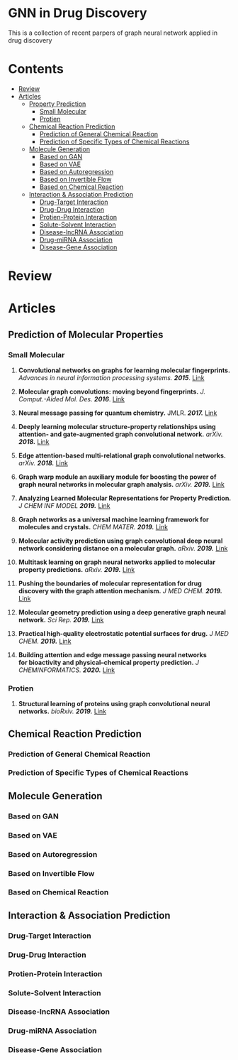 **GNN in Drug Discovery**
====  
This is a collection of recent parpers of graph neural network applied in drug discovery

# Contents
- [Review](#Review)
- [Articles](#Articles)
  - [Property Prediction](#Properties)
      - [Small Molecular](#Small_Molecular)
      - [Protien](#Protien)
  - [Chemical Reaction Prediction](#Reaction)
      - [Prediction of General Chemical Reaction](#General)
      - [Prediction of Specific Types of Chemical Reactions](#Specific)
  - [Molecule Generation](#Generation)
      - [Based on GAN](#GAN)
      - [Based on VAE](#VAE)
      - [Based on Autoregression](#Autoregression)
      - [Based on Invertible Flow](#Flow)
      - [Based on Chemical Reaction](#Reaction)
   - [Interaction & Association Prediction](#Interaction)
      - [Drug-Target Interaction](#DTI)
      - [Drug-Drug Interaction](#DDI)
      - [Protien-Protein Interaction](#PPI)
      - [Solute-Solvent Interaction](#SSI)
      - [Disease-lncRNA Association](#DlA)
      - [Drug-miRNA Association](#DmA)
      - [Disease-Gene Association](#DGA)

<a name="Review" />

# Review
<a name="Articles" />

# Articles
<a name="Properties" />

## Prediction of Molecular Properties
<a name="Small_Molecular" />

### Small Molecular

1. **Convolutional networks on graphs for learning molecular fingerprints.** *Advances in neural information processing systems.* ***2015***. [Link](https://papers.nips.cc/paper/5954-convolutional-networks-on-graphs-for-learning-molecular-fingerprints.pdf)

1. **Molecular graph convolutions: moving beyond fingerprints.** *J. Comput.-Aided Mol. Des.* ***2016***. [Link](https://link.springer.com/article/10.1007%2Fs10822-016-9938-8)

1. **Neural message passing for quantum chemistry.** JMLR. ***2017.*** [Link](https://arxiv.org/pdf/1704.01212.pdf)

1. **Deeply learning molecular structure-property relationships using attention- and gate-augmented graph convolutional network.** *arXiv.* ***2018.*** [Link](https://arxiv.org/pdf/1805.10988.pdf)

1. **Edge attention-based multi-relational graph convolutional networks.** *arXiv.* ***2018.*** [Link](https://arxiv.org/abs/1802.04944)

1. **Graph warp module an auxiliary module for boosting the power of graph neural networks in molecular graph analysis.** *arXiv.* ***2019.*** [Link](https://arxiv.xilesou.top/pdf/1902.01020.pdf)

1. **Analyzing Learned Molecular Representations for Property Prediction.** *J CHEM INF MODEL* ***2019.*** [Link](https://pubs.acs.org/doi/abs/10.1021/acs.jcim.9b00237)

1. **Graph networks as a universal machine learning framework for molecules and crystals.** *CHEM MATER.* ***2019.*** [Link](https://pubs.acs.org/doi/abs/10.1021/acs.chemmater.9b01294)

1. **Molecular activity prediction using graph convolutional deep neural network considering distance on a molecular graph.** *aRxiv.* ***2019.*** [Link](https://arxiv.xilesou.top/pdf/1907.01103.pdf)

1. **Multitask learning on graph neural networks applied to molecular property predictions.** *aRxiv.* ***2019.*** [Link](https://arxiv.xilesou.top/pdf/1910.13124.pdf)

1. **Pushing the boundaries of molecular representation for drug discovery with the graph attention mechanism.** *J MED CHEM.* ***2019.*** [Link](https://pubs.acs.org/doi/abs/10.1021/acs.jmedchem.9b00959)

2. **Molecular geometry prediction using a deep generative graph neural network.** *Sci Rep.* ***2019.*** [Link](https://www.nature.xilesou.top/articles/s41598-019-56773-5)

3. **Practical high-quality electrostatic potential surfaces for drug.** *J MED CHEM.* ***2019.*** [Link](https://pubs.acs.org/doi/abs/10.1021/acs.jmedchem.9b01129)

1. **Building attention and edge message passing neural networks for bioactivity and physical–chemical property prediction.** *J CHEMINFORMATICS.* ***2020.*** [Link](https://link.springer.xilesou.top/article/10.1186/s13321-019-0407-y)
<a name="Protien" />

### Protien

1. **Structural learning of proteins using graph convolutional neural networks.** *bioRxiv.* ***2019.*** [Link](https://www.biorxiv.org/content/biorxiv/early/2019/04/16/610444.full.pdf)

<a name="Reaction" />

## Chemical Reaction Prediction
<a name="General" />

### Prediction of General Chemical Reaction
<a name="Specific" />

### Prediction of Specific Types of Chemical Reactions
<a name="Generation" />

## Molecule Generation
<a name="GAN" />

### Based on GAN
<a name="VAE" />

### Based on VAE
<a name="Autoregression" />

### Based on Autoregression
<a name="Flow" />

### Based on Invertible Flow
<a name="Reaction" />

### Based on Chemical Reaction
<a name="Interaction" />

## Interaction & Association Prediction
<a name="DTI" />

### Drug-Target Interaction
<a name="DDI" />

### Drug-Drug Interaction
<a name="PPI" />

### Protien-Protein Interaction
<a name="SSI" />

### Solute-Solvent Interaction
<a name="DlA" />

### Disease-lncRNA Association
<a name="DmA" />

### Drug-miRNA Association
<a name="DGA" />

### Disease-Gene Association




